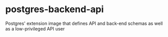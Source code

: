 # postgres-backend-api
Postgres' extension image that defines API and back-end schemas as well as a low-privileged API user 
